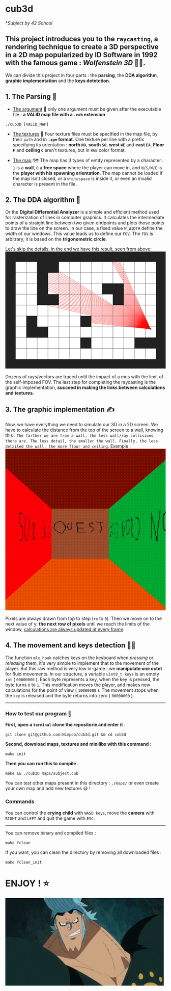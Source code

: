 # cub3d
**Subject by 42 School*


## This project introduces you to the `raycasting`, a rendering technique to create a 3D perspective in a 2D map popularized by ID Software in 1992 with the famous game : *Wolfenstein 3D* 🔫💪.

We can divide this project in four parts : the **parsing**, the **DDA algorithm**, **graphic implementation** and the **keys detetction**.

## 1. The Parsing 🔨
- <ins>The argument</ins> 💭
only one argument must be given after the executable file : **a VALID map file with a `.cub` extension**
```
./cub3D [VALID_MAP]
```

- <ins>The textures</ins> 🎨
Four texture files must be specified in the map file, by their `path` and in **`.xpm` format**. One texture per line with a prefix specifying its orientation : **north `NO`**, **south `SO`**, **west `WE`** and **east `EA`**. **Floor `F`** and **ceiling `C`** aren't textures, but in `RGB` color format.

- <ins>The map</ins> 🗺️
The map has 3 types of entity represented by a character : `1` is a **wall**, `0` a **free space** where the player can move in, and `N/S/W/E` is the **player with his spawning orientation**.
The map cannot be loaded if the map isn't closed, or a `whitespace` is inside it, or even an invalid character is present in the file.

## 2. The DDA algorithm 🧮
Or the **Digital Differential Analyzer** is a simple and efficient method used for rasterization of lines in computer graphics. It calculates the intermediate points of a straight line between two given endpoints and plots those points to draw the line on the screen.
In our case, a fixed value `W_WIDTH` define the width of our windows. This value leads us to define our `FOV`. The `FOV` is arbitrary, it is based on the **trigonometric circle**.

Let's skip the details, in the end we have this result, seen from above:
![](./doc/DDA.jpg)

Dozens of rays/vectors are traced until the impact of a mus with the limit of the self-imposed FOV.
The last step for completing the raycasting is the graphic implementation, **succeed in making the links between calculations and textures**.

## 3. The graphic implementation ✍️
Now, we have everything we need to simulate our 3D in a 2D screen.
We have to calculate the distance from the top of the screen to a wall, knowing this : `The farther we are from a wall, the less wall/ray collisions there are.
The less detail, the smaller the wall.
Finally, the less detailed the wall, the more floor and ceiling`.
Exemple :
![](./doc/raycasting.gif)

Pixels are always drawn from top to step (`+x` to `0`). Then we move on to the next value of y: **the next row of pixels** until we reach the limits of the window, <ins>calculations are always updated at every frame</ins>.

## 4. The movement and keys detection 🚶‍♂️
The function `mlx_hook` catches keys on the keyboard when *pressing* or *releasing* them, it's very simple to implement that to the movement of the player.
But this raw method is very low in-game : we **manipulate one octet** for fluid movements.
In our structure, a variable `uint8_t keys` is an empty `int` ( `00000000` ). Each byte represents a key, when the key is pressed, the byte turns `0` to `1`. This modification moves the player, and makes new calculations for the point of view ( `10000000` ). The movement stops when the `key` is released and the byte returns into zero ( `00000000` ).

---

### How to test our program 👾

**First, open a `terminal` clone the repositorie and enter it** :
```
git clone git@github.com:Nimpoo/cub3d.git && cd cub3d
```

**Second, download maps, textures and minilibx with this command** :
```
make init
```
**Then you can run this to compile** :
```
make && ./cub3D maps/subject.cub
```
You can test other maps present in this directory : `./maps/` or even create your own map and add new textures 😃 !

### Commands
You can control the **crying child** with `WASD keys`, move the **camera** with `RIGHT` and `LEFT` and quit the game with `ESC`.

---

You can remove binary and compiled files :
```
make fclean
```
If you want, you can clean the directory by removing all downloaded files :
```
make fclean_init
```

# ENJOY ! ⭐️
![](./doc/franjy_thumb_up.gif)
